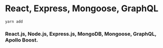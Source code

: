 # React, Express, Mongoose, GraphQL

```
yarn add
```

### React.js, Node.js, Express.js, MongoDB, Mongoose, GraphQL, Apollo Boost.

